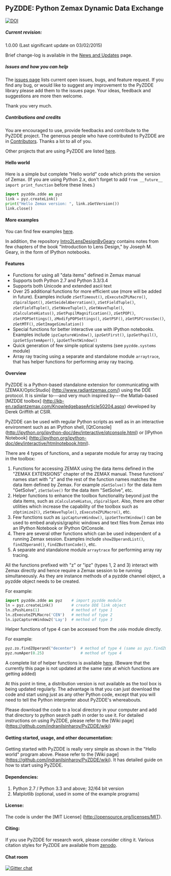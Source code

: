 ## PyZDDE: Python Zemax Dynamic Data Exchange

[![DOI](https://zenodo.org/badge/doi/10.5281/zenodo.15763.svg)](http://dx.doi.org/10.5281/zenodo.15763)

##### Current revision:

1.0.00 (Last significant update on 03/02/2015)

Brief change-log is available in the [News and Updates](https://github.com/indranilsinharoy/PyZDDE/wiki/News-and-updates) page.

##### Issues and how you can help

The  [issues page](https://github.com/indranilsinharoy/PyZDDE/issues?state=open) lists current open issues, bugs, and feature request. If you find any bug, or would like to suggest any improvement to the PyZDDE library please add them to the issues page. Your ideas, feedback and suggestions are more then welcome.

Thank you very much.

##### Contributions and credits

You are encouraged to use, provide feedbacks and contribute to the PyZDDE project. The generous people who have contributed to PyZDDE are in [Contributors](https://github.com/indranilsinharoy/PyZDDE/wiki/Contributors). Thanks a lot to all of you.

Other projects that are using PyZDDE are listed [here](https://github.com/indranilsinharoy/PyZDDE/wiki/Projects-using-PyZDDE).

#### Hello world

Here is a simple but complete "Hello world" code which prints the version of Zemax. 
(If you are using Python 2.x, don't forget to add `from __future__ import print_function`
before these lines.)   

```python
import pyzdde.zdde as pyz
link = pyz.createLink()
print("Hello Zemax version: ", link.zGetVersion())
link.close()
```

#### More examples

You can find few examples [here](http://nbviewer.ipython.org/github/indranilsinharoy/PyZDDE/tree/master/Examples/). 

In addition, the repository [Intro2LensDesignByGeary](https://github.com/indranilsinharoy/Intro2LensDesignByGeary) contains notes from few chapters of the book "Introduction to Lens Design," by Joseph M. Geary, in the form of IPython notebooks. 


#### Features

* Functions for using all "data items" defined in Zemax manual
* Supports both Python 2.7 and Python 3.3/3.4
* Supports both Unicode and extended ascii text
* Over 25 additional functions for more efficient use (more will be added in future). Examples include `zSetTimeout()`, `zExecuteZPLMacro()`, `zSpiralSpot()`, `zGetSeidelAberration()`, `zSetFieldTuple()`, `zGetFieldTuple()`, `zSetWaveTuple()`, `zGetWaveTuple()`, `zCalculateHiatus()`, `zGetPupilMagnification()`, `zGetPOP()`, `zSetPOPSettings()`, `zModifyPOPSettings()`, `zGetPSF()`, `zGetPSFCrossSec()`, `zGetMTF()`, `zGetImageSimulation()`
* Special functions for better interactive use with IPython notebooks. Examples include `ipzCaptureWindow()`, `ipzGetFirst()`, `ipzGetPupil()`, `ipzGetSystemAper()`, `ipzGetTextWindow()`
* Quick generation of few simple optical systems (see `pyzdde.systems` module)
* Array ray tracing using a separate and standalone module `arraytrace`, that has helper functions for performing array ray tracing. 


#### Overview

PyZDDE is a Python-based standalone extension for communicating with [ZEMAX/OpticStudio] (http://www.radiantzemax.com/) using the DDE protocol. It is similar to---and very much inspired by---the Matlab-based [MZDDE toolbox] (http://kb-en.radiantzemax.com/KnowledgebaseArticle50204.aspx) developed by Derek Griffith at CSIR.

PyZDDE can be used with regular Python scripts as well as in an interactive environment such as an IPython shell, [QtConsole] (http://ipython.org/ipython-doc/dev/interactive/qtconsole.html) or [IPython Notebook] (http://ipython.org/ipython-doc/dev/interactive/htmlnotebook.html). 

There are 4 types of functions, and a separate module for array ray tracing in the toolbox:

1.  Functions for accessing ZEMAX using the data items defined in the "ZEMAX EXTENSIONS" chapter of the ZEMAX manual. These functions' names start with "z" and the rest of the function names matches the data item defined by Zemax. For example `zGetSolve()` for the data item "GetSolve", `zSetSolve()` for the data item "SetSolve", etc.
2.  Helper functions to enhance the toolbox functionality beyond just the data items, such as `zCalculateHiatus`, `zSpiralSpot`. Also, there are other utilities which increase the capability of the toolbox such as `zOptimize2()`, `zSetWaveTuple()`, `zExecuteZPLMacro()`, etc. 
3.  Few functions such as `ipzCaptureWindow()`, `ipzGetTextWindow()` can be used to embed analysis/graphic windows and text files from Zemax into an IPython Notebook or IPython QtConsole.
4.  There are several other functions which can be used independent of a running Zemax session. Examples include `showZOperandList()`, `findZOperand()`, `findZButtonCode()`, etc.
5.  A separate and standalone module `arraytrace` for performing array ray tracing. 


All the functions prefixed with "z" or "ipz"  (types 1, 2 and 3) interact with Zemax directly and hence require a Zemax session to be running simultaneously. As they are instance methods of a pyzdde channel object, a pyzdde object needs to be created.

For example:

```python
import pyzdde.zdde as pyz    # import pyzdde module
ln = pyz.createLink()        # create DDE link object
ln.zPushLens(1)              # method of type 1
ln.zExecuteZPLMacro('CEN')   # method of type 2
ln.ipzCaptureWindow2('Lay')  # method of type 3
```

Helper functions of type 4 can be accessed from the `zdde` module directly.

For example:

```python
pyz.zo.findZOperand("decenter")  # method of type 4 (same as pyz.findZOperand)
pyz.numAper(0.25)                # method of type 4
```

A complete list of helper functions is available [here](https://github.com/indranilsinharoy/PyZDDE/wiki/List-of-helper-functions-in-PyZDDE). (Beware that the currently this page is not updated at the same rate at which functions are getting added)

At this point in time, a distribution version is not available as the tool box is being updated regularly. The advantage is that you can just download the code and start using just as any other Python code, except that you will need to tell the Python interpreter about PyZDDE's whereabouts.

Please download the code to a local directory in your computer and add that directory to python search path in order to use it. For detailed instructions on using PyZDDE, please refer to the [Wiki page] (https://github.com/indranilsinharoy/PyZDDE/wiki)


#### Getting started, usage, and other documentation:
Getting started with PyZDDE is really very simple as shown in the "Hello world" program above. Please refer to the [Wiki page] (https://github.com/indranilsinharoy/PyZDDE/wiki). It has detailed guide on how to start using PyZDDE.

#### Dependencies:

1.   Python 2.7 / Python 3.3 and above; 32/64 bit version
2.   Matplotlib (optional, used in some of the example programs)

#### License:
The code is under the [MIT License] (http://opensource.org/licenses/MIT).

#### Citing: 

If you use PyZDDE for research work, please consider citing it. Various citation styles for PyZDDE are available from [zenodo](https://zenodo.org/record/15763?ln=en).

#### Chat room
[![Gitter chat](https://badges.gitter.im/indranilsinharoy/PyZDDE.png)](https://gitter.im/indranilsinharoy/PyZDDE)